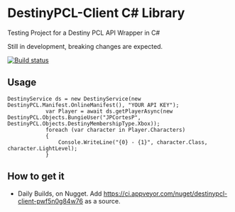 # DestinyPCL-Client C# Library
Testing Project for a Destiny PCL API Wrapper in C#

Still in development, breaking changes are expected. 

[![Build status](https://ci.appveyor.com/api/projects/status/sah3i0l5ce1ynd18/branch/master?svg=true)](https://ci.appveyor.com/project/JPCortesP/destinypcl-client/branch/master)
## Usage
```
DestinyService ds = new DestinyService(new DestinyPCL.Manifest.OnlineManifest(), "YOUR API KEY");
            var Player = await ds.getPlayerAsync(new DestinyPCL.Objects.BungieUser("JPCortesP", DestinyPCL.Objects.DestinyMembershipType.Xbox));
            foreach (var character in Player.Characters)
            {
                Console.WriteLine("{0} - {1}", character.Class, character.LightLevel);
            }
```


## How to get it
- Daily Builds, on Nugget. Add https://ci.appveyor.com/nuget/destinypcl-client-pwf5n0g84w76 as a source.
